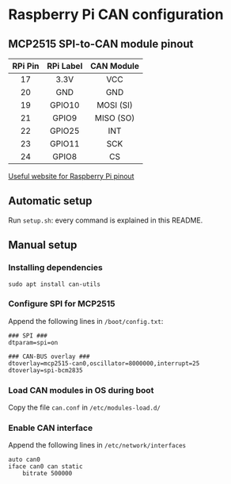 # Raspberry Pi CAN configuration

## MCP2515 SPI-to-CAN module pinout


| RPi Pin | RPi Label | CAN Module |
|:-------:|:---------:|:----------:|
| 17 	  | 3.3V      | VCC |
| 20 	  | GND       | GND |
| 19 	  | GPIO10    | MOSI (SI) |
| 21 	  | GPIO9     | MISO (SO) |
| 22 	  | GPIO25    | INT |
| 23 	  | GPIO11    | SCK |
| 24 	  | GPIO8     | CS |


[Useful website for Raspberry Pi pinout](https://pinout.xyz/#)

## Automatic setup

Run ```setup.sh```: every command is explained in this README.

## Manual setup

### Installing dependencies

```sudo apt install can-utils```

### Configure SPI for MCP2515

Append the following lines in ```/boot/config.txt```:

```
### SPI ###
dtparam=spi=on

### CAN-BUS overlay ###
dtoverlay=mcp2515-can0,oscillator=8000000,interrupt=25
dtoverlay=spi-bcm2835
```

### Load CAN modules in OS during boot

Copy the file ```can.conf``` in ```/etc/modules-load.d/```

### Enable CAN interface

Append the following lines in ```/etc/network/interfaces```

```
auto can0
iface can0 can static
	bitrate 500000
```